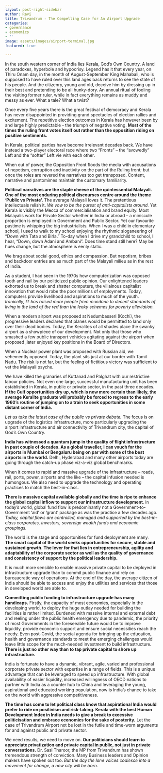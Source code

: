 ```yaml
---
layout: post-right-sidebar
author: Ravi
title: Trivandrum - The Compelling Case for An Airport Upgrade
categories:
- governance
- economics
- ''
image: assets/images/airport-terminal.jpg
featured: true

---
```

In the south western corner of India lies Kerala, God’s Own Country. A land of paradoxes, hyperbole and hypocrisy. Legend has it that every year, on Thiru Onam day, in the month of August-September King Mahabali, who is supposed to have ruled over this land ages back returns to see the state of his people. And the citizenry, young and old, deceive him by dressing up in their best and pretending to be all hunky-dory. An annual ritual of fooling the visiting former ruler, while in fact everything remains as muddy and messy as ever. What a tale? What a twist?

Once every five years there is the great festival of democracy and Kerala has never disappointed in providing grand spectacles of election rallies and excitement. The repetitive election outcomes in Kerala has however been by and large highly predictable - the triumph of negative voting. **Most of the times the ruling front votes itself out rather than the opposition riding on positive sentiments.**

In Kerala, political parties have become irrelevant decades back. We have instead a two-player electoral race where two “Fronts” – the “avowedly” Left and the “softer” Left vie with each other.

When out of power, the Opposition Front floods the media with accusations of nepotism, corruption and inactivity on the part of the Ruling front; but once the roles are revered the narratives too get transposed. Content, narrative and pantomimes maintain the customary familiarity.

**Political narratives are the staple cheese of the quintessential Malayali. One of the most enduring political discourses centre around the theme ‘Public vs Private’.** The average Malayali loves it. The pretentious intellectuals relish it. _We vow to be the purest of anti-capitalists around._ Yet Kerala is visibly the Mecca of commercialisation and brand equity. Most Malayalis work for Private Sector whether in India or abroad – a miniscule proportion is employed in Government and Public Sector. Yet our favourite pastime is whipping the big industrialists. When I was a child in elementary school, I used to walk to my school enjoying the rhythmic sloganeering of “Down with Tata and Birla.” To-day when I drive my grandchild to school, I hear, “Down, down Adani and Ambani”. Does time stand still here? May be hues change, but the atmosphere is eerily static.

We brag about social good, ethics and compassion. But nepotism, bribes and backdoor entries are as much part of the Malayali milieu as in the rest of India.

As a student, I had seen in the 1970s how computerization was opposed tooth and nail by our politicized public opinion. Our enlightened leaders exhorted us to break and shatter computers, the villainous capitalist innovation that would robe the poor millions of employments. Today, computers provide livelihood and aspirations to much of the youth. _Ironically, IT has raised more people from mundane to decent standards of living in the land of the red than the leaky schemes for poverty alleviation._

When a modern airport was proposed at Nedumbasseri (Kochi), the progressive leaders declared that planes would be permitted to land only over their dead bodies. Today, the Keralites of all shades place the swanky airport as a showpiece of our development. Not only that those who smashed a few public transport vehicles agitating against the airport when proposed ,later enjoyed key positions in the Board of Directors.

When a Nuclear power plant was proposed with Russian aid, we vehemently opposed. Today, the plant sits just at our border with Tamil Nadu. The risk is not far, but the feeling of fictitious victory was sufficient to vet the Malayali psyche.

We have killed the granaries of Kuttanad and Palghat with our restrictive labour policies. Not even one large, successful manufacturing unit has been established in Kerala, in public or private sector, in the past three decades. **If the Gulf opportunities dry up, which is now more certain than likely, the average Keralite graduate will probably be forced to regress to the early 1960’s routine of jumping on to a train to seek opportunities in some distant corner of India.**

_Let us take the latest case of the public vs private debate._ The focus is on upgrade of the logistics infrastructure, more particularly upgrading the airport infrastructure and air connectivity of Trivandrum city, the capital of God’s Own Country.

**India has witnessed a quantum jump in the quality of flight infrastructure in past couple of decades. As a global traveller, I can vouch for the airports in Mumbai or Bengaluru being on par with some of the best airports in the world.** Delhi, Hyderabad and many other airports today are going through the catch-up phase viz-a-viz global benchmarks.

When it comes to rapid and massive upgrade of the infrastructure – roads, rail, ports, power, airports and the like – the capital infusion needed is humongous. We also need to upgrade the technology and operating practices to match the best-in-class.

**There is massive capital available globally and the time is ripe to enhance the global capital inflow to support our infrastructure development**_._ In today’s world, global fund flow is predominantly not a Government-to-Government ‘aid’ or ‘grant’ package as was the practice a few decades ago. _Today, capital flows are controlled, managed and supported by the best-in-class corporates, investors, sovereign wealth funds and economic groupings._

The world is the stage and opportunities for fund deployment are many. **The smart capital of the world seeks opportunities for secure, stable and sustained growth. The lever for that lies in entrepreneurship, agility and adaptability of the corporate sector as well as the quality of governance and consistency of support by the political leadership.**

It is much more sensible to enable massive private capital to be deployed in infrastructure upgrade than to commit public finance and rely on bureaucratic way of operations. At the end of the day, the average citizen of India should be able to access and enjoy the utilities and services that those in developed world are able to.

**Committing public funding to infrastructure upgrade has many handicaps.** Firstly, the capacity of most economies, especially in the developing world, to deploy the huge outlay needed for building the facilities is rather limited. Burdened with massive internal and external debt and reeling under the public health emergency due to pandemic, the priority of most Governments in the foreseeable future would be to improve liquidity, provide economic support and ensure social necessities reach the needy. Even post-Covid, the social agenda for bringing up the education, health and governance standards to meet the emerging challenges would leave little scope for the much-needed investment to build infrastructure. **There is just no other way than to tap private capital to shore up infrastructure.**

India is fortunate to have a dynamic, vibrant, agile, varied and professional corporate private sector with expertise in a range of fields. This is a unique advantage that can be leveraged to speed up infrastructure. With global availability of easier liquidity, increased willingness of OECD nations to partner with India as a counter hub to China and leveraging the young, aspirational and educated working population, now is India’s chance to take on the world with aggressive competitiveness.

**The time has come to let political class know that aspirational India would prefer to ride on positivism and risk-taking. Kerala with the best Human Development Index in India needs to give a break to excessive politicisation and embrace economics for the sake of posterity.** Let the case of Trivandrum Airport not be lost in the futile and time-worn arguments for and against public and private sector.

We need results, we need to move on. **Our politicians should learn to appreciate privatization and private capital in public, not just in private conversations.** Dr. Sasi Tharoor, the MP from Trivandrum has shown tremendous strength of conviction. Many Business leaders and Opinion makers have spoken out too. _But the day the lone voices coalesce into a movement for change, a new city will be born._